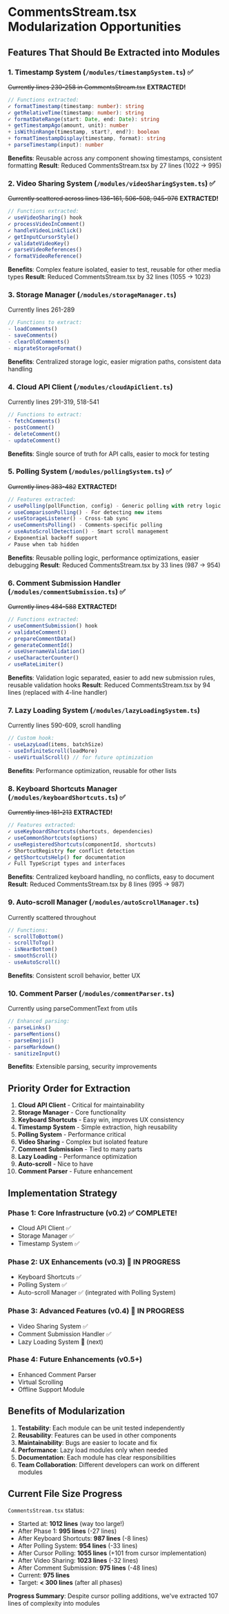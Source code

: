 # CommentsStream.tsx Modularization Opportunities

## Features That Should Be Extracted into Modules

### 1. **Timestamp System** (`/modules/timestampSystem.ts`) ✅
~~Currently lines 230-258 in CommentsStream.tsx~~ **EXTRACTED!**
```typescript
// Functions extracted:
✓ formatTimestamp(timestamp: number): string
✓ getRelativeTime(timestamp: number): string  
✓ formatDateRange(start: Date, end: Date): string
+ getTimestampAgo(amount, unit): number
+ isWithinRange(timestamp, start?, end?): boolean
+ formatTimestampDisplay(timestamp, format): string
+ parseTimestamp(input): number
```
**Benefits**: Reusable across any component showing timestamps, consistent formatting
**Result**: Reduced CommentsStream.tsx by 27 lines (1022 → 995)

### 2. **Video Sharing System** (`/modules/videoSharingSystem.ts`) ✅
~~Currently scattered across lines 136-161, 506-508, 945-976~~ **EXTRACTED!**
```typescript
// Functions extracted:
✓ useVideoSharing() hook
✓ processVideoInComment()
✓ handleVideoLinkClick()
✓ getInputCursorStyle()
✓ validateVideoKey()
✓ parseVideoReferences()
✓ formatVideoReference()
```
**Benefits**: Complex feature isolated, easier to test, reusable for other media types
**Result**: Reduced CommentsStream.tsx by 32 lines (1055 → 1023)

### 3. **Storage Manager** (`/modules/storageManager.ts`)
Currently lines 261-289
```typescript
// Functions to extract:
- loadComments()
- saveComments()
- clearOldComments()
- migrateStorageFormat()
```
**Benefits**: Centralized storage logic, easier migration paths, consistent data handling

### 4. **Cloud API Client** (`/modules/cloudApiClient.ts`)
Currently lines 291-319, 518-541
```typescript
// Functions to extract:
- fetchComments()
- postComment()
- deleteComment()
- updateComment()
```
**Benefits**: Single source of truth for API calls, easier to mock for testing

### 5. **Polling System** (`/modules/pollingSystem.ts`) ✅
~~Currently lines 383-482~~ **EXTRACTED!**
```typescript
// Features extracted:
✓ usePolling(pollFunction, config) - Generic polling with retry logic
✓ useComparisonPolling() - For detecting new items
✓ useStorageListener() - Cross-tab sync
✓ useCommentsPolling() - Comments-specific polling
✓ useAutoScrollDetection() - Smart scroll management
✓ Exponential backoff support
✓ Pause when tab hidden
```
**Benefits**: Reusable polling logic, performance optimizations, easier debugging
**Result**: Reduced CommentsStream.tsx by 33 lines (987 → 954)

### 6. **Comment Submission Handler** (`/modules/commentSubmission.ts`) ✅
~~Currently lines 484-588~~ **EXTRACTED!**
```typescript
// Functions extracted:
✓ useCommentSubmission() hook
✓ validateComment()
✓ prepareCommentData()
✓ generateCommentId()
✓ useUsernameValidation()
✓ useCharacterCounter()
✓ useRateLimiter()
```
**Benefits**: Validation logic separated, easier to add new submission rules, reusable validation hooks
**Result**: Reduced CommentsStream.tsx by 94 lines (replaced with 4-line handler)

### 7. **Lazy Loading System** (`/modules/lazyLoadingSystem.ts`)
Currently lines 590-609, scroll handling
```typescript
// Custom hook:
- useLazyLoad(items, batchSize)
- useInfiniteScroll(loadMore)
- useVirtualScroll() // for future optimization
```
**Benefits**: Performance optimization, reusable for other lists

### 8. **Keyboard Shortcuts Manager** (`/modules/keyboardShortcuts.ts`) ✅
~~Currently lines 181-213~~ **EXTRACTED!**
```typescript
// Features extracted:
✓ useKeyboardShortcuts(shortcuts, dependencies)
✓ useCommonShortcuts(options)
✓ useRegisteredShortcuts(componentId, shortcuts)
✓ ShortcutRegistry for conflict detection
✓ getShortcutsHelp() for documentation
✓ Full TypeScript types and interfaces
```
**Benefits**: Centralized keyboard handling, no conflicts, easy to document
**Result**: Reduced CommentsStream.tsx by 8 lines (995 → 987)

### 9. **Auto-scroll Manager** (`/modules/autoScrollManager.ts`)
Currently scattered throughout
```typescript
// Functions:
- scrollToBottom()
- scrollToTop()
- isNearBottom()
- smoothScroll()
- useAutoScroll()
```
**Benefits**: Consistent scroll behavior, better UX

### 10. **Comment Parser** (`/modules/commentParser.ts`)
Currently using parseCommentText from utils
```typescript
// Enhanced parsing:
- parseLinks()
- parseMentions()
- parseEmojis()
- parseMarkdown()
- sanitizeInput()
```
**Benefits**: Extensible parsing, security improvements

## Priority Order for Extraction

1. **Cloud API Client** - Critical for maintainability
2. **Storage Manager** - Core functionality
3. **Keyboard Shortcuts** - Easy win, improves UX consistency
4. **Timestamp System** - Simple extraction, high reusability
5. **Polling System** - Performance critical
6. **Video Sharing** - Complex but isolated feature
7. **Comment Submission** - Tied to many parts
8. **Lazy Loading** - Performance optimization
9. **Auto-scroll** - Nice to have
10. **Comment Parser** - Future enhancement

## Implementation Strategy

### Phase 1: Core Infrastructure (v0.2) ✅ COMPLETE!
- Cloud API Client ✅
- Storage Manager ✅
- Timestamp System ✅

### Phase 2: UX Enhancements (v0.3) 🚧 IN PROGRESS
- Keyboard Shortcuts ✅
- Polling System ✅
- Auto-scroll Manager ✅ (integrated with Polling System)

### Phase 3: Advanced Features (v0.4) 🚧 IN PROGRESS
- Video Sharing System ✅
- Comment Submission Handler ✅
- Lazy Loading System 🔄 (next)

### Phase 4: Future Enhancements (v0.5+)
- Enhanced Comment Parser
- Virtual Scrolling
- Offline Support Module

## Benefits of Modularization

1. **Testability**: Each module can be unit tested independently
2. **Reusability**: Features can be used in other components
3. **Maintainability**: Bugs are easier to locate and fix
4. **Performance**: Lazy load modules only when needed
5. **Documentation**: Each module has clear responsibilities
6. **Team Collaboration**: Different developers can work on different modules

## Current File Size Progress

`CommentsStream.tsx` status:
- Started at: **1012 lines** (way too large!)
- After Phase 1: **995 lines** (-27 lines)
- After Keyboard Shortcuts: **987 lines** (-8 lines)
- After Polling System: **954 lines** (-33 lines)
- After Cursor Polling: **1055 lines** (+101 from cursor implementation)
- After Video Sharing: **1023 lines** (-32 lines)
- After Comment Submission: **975 lines** (-48 lines)
- Current: **975 lines**
- Target: **< 300 lines** (after all phases)

**Progress Summary**: Despite cursor polling additions, we've extracted 107 lines of complexity into modules
